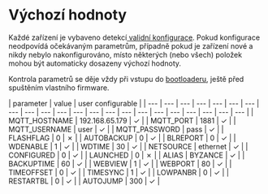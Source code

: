 # Výchozí hodnoty

Každé zařízení je vybaveno detekcí[ validní konfigurace](../../sprava-a-diagnostika/konfigurace-zarizeni.md). Pokud konfigurace neodpovídá očekávaným parametrům, případně pokud je zařízení nové a nikdy nebylo nakonfigurováno, místo některých \(nebo všech\) položek mohou být automaticky dosazeny výchozí hodnoty.

Kontrola parametrů se děje vždy při vstupu do [bootloaderu](./), ještě před spuštěním vlastního firmware.

| parameter | value | user configurable |
| --- | --- | --- | --- | --- | --- | --- | --- | --- | --- | --- | --- | --- | --- | --- | --- | --- | --- | --- | --- | --- | --- |
| MQTT\_HOSTNAME | 192.168.65.179 | ✓ |
| MQTT\_PORT | 1881 | ✓ |
| MQTT\_USERNAME | user | ✓ |
| MQTT\_PASSWORD | pass | ✓ |
| FLASHFLAG | 0 | ✗ |
| AUTOBACKUP | 0 | ✓ |
| BLREPORT | 0 | ✓ |
| WDENABLE | 1 | ✓ |
| WDTIME | 30 | ✓ |
| NETSOURCE | ethernet | ✓ |
| CONFIGURED | 0 | ✓ |
| LAUNCHED | 0 | ✗ |
| ALIAS | BYZANCE | ✓ |
| BACKUPTIME | 60 | ✓ |
| WEBVIEW | 1 | ✓ |
| WEBPORT | 80 | ✓ |
| TIMEOFFSET | 0 | ✓ |
| TIMESYNC | 1 | ✓ |
| LOWPANBR | 0 | ✓ |
| RESTARTBL | 0 | ✓ |
| AUTOJUMP | 300 | ✓ |

